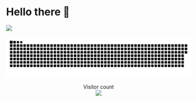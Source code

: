 # Hello there 👋

![](https://github.com/halfrost/halfrost/blob/master/icons/header_1.png)



    
<a href=#><img src="contributions.svg"></a>

<p align="center"> 
  Visitor count<br>
  <img src="https://profile-counter.glitch.me/Lele962/count.svg" />
</p>

